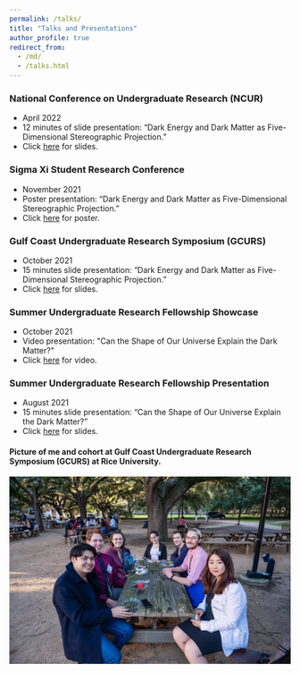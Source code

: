 ```yaml
---
permalink: /talks/
title: "Talks and Presentations"
author_profile: true
redirect_from: 
  - /md/
  - /talks.html
---
```


### National Conference on Undergraduate Research (NCUR) 
* April 2022
* 12 minutes of slide presentation: “Dark Energy and Dark Matter as Five-Dimensional Stereographic Projection.” 
* Click [here](/files/NCUR_PPT.pdf) for slides.

### Sigma Xi Student Research Conference 
* November 2021 
* Poster presentation: “Dark Energy and Dark Matter as Five-Dimensional Stereographic Projection.” 
* Click [here](/files/Sigma_Poster.pdf) for poster.

### Gulf Coast Undergraduate Research Symposium (GCURS) 
* October 2021 
* 15 minutes slide presentation: “Dark Energy and Dark Matter as Five-Dimensional Stereographic Projection.” 
* Click [here](/files/GCURS_PPT.pdf) for slides.

### Summer Undergraduate Research Fellowship Showcase 
* October 2021
* Video presentation: "Can the Shape of Our Universe Explain the Dark Matter?" 
* Click [here](https://www.youtube.com/watch?v=JWlu9btYd-I) for video.

### Summer Undergraduate Research Fellowship Presentation 
* August 2021
* 15 minutes slide presentation: “Can the Shape of Our Universe Explain the Dark Matter?”
* Click [here](/files/SURF_PPT.pdf) for slides.

#### Picture of me and cohort at Gulf Coast Undergraduate Research Symposium (GCURS) at Rice University.
![Rice](/images/Rice.JPG)

